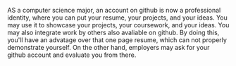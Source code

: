 AS a computer science major, an account on github is now a professional identity, where you can put your resume, your projects, and your ideas. You may use it to showcase your projects, your coursework, and your ideas. You may also integrate work by others also avaliable on github. By doing this, you'll have an advatage over that one page resume, which can not properly demonstrate yourself. On the other hand, employers may ask for your github account and evaluate you from there. 
